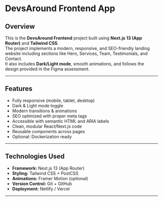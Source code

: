 # DevsAround Frontend App

## Overview
This is the **DevsAround Frontend** project built using **Next.js 13 (App Router)** and **Tailwind CSS**.  
The project implements a modern, responsive, and SEO-friendly landing website including sections like Hero, Services, Team, Testimonials, and Contact.  
It also includes **Dark/Light mode**, smooth animations, and follows the design provided in the Figma assessment.

---

## Features

- Fully responsive (mobile, tablet, desktop)
- Dark & Light mode toggle
- Modern transitions & animations
- SEO optimized with proper meta tags
- Accessible with semantic HTML and ARIA labels
- Clean, modular React/Next.js code
- Reusable components across pages
- Optional: Dockerization ready

---

## Technologies Used

- **Framework:** Next.js 13 (App Router)  
- **Styling:** Tailwind CSS + PostCSS  
- **Animations:** Framer Motion (optional)  
- **Version Control:** Git + GitHub  
- **Deployment:** Netlify / Vercel  

---

 